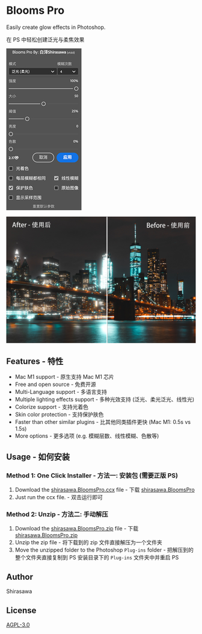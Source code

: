 # Blooms Pro

Easily create glow effects in Photoshop.

在 PS 中轻松创建泛光与柔焦效果

![Screenshot](screenshots/home.jpg)

![Sample](screenshots/sample.jpg)

## Features - 特性

- Mac M1 support - 原生支持 Mac M1 芯片
- Free and open source - 免费开源
- Multi-Language support - 多语言支持
- Multiple lighting effects support - 多种光效支持 (泛光、柔光泛光、线性光)
- Colorize support - 支持光着色
- Skin color protection - 支持保护肤色
- Faster than other similar plugins - 比其他同类插件更快 (Mac M1: 0.5s vs 1.5s)
- More options - 更多选项 (e.g. 模糊层数、线性模糊、色散等)

## Usage - 如何安装

### Method 1: One Click Installer - 方法一: 安装包 **(需要正版 PS)**

1. Download the [shirasawa.BloomsPro.ccx](https://github.com/ShirasawaSama/Blooms-Pro/releases/latest/download/Bshirasawa.BloomsPro.ccx) file - 下载 [shirasawa.BloomsPro](https://github.com/ShirasawaSama/Blooms-Pro/releases/latest/download/shirasawa.BloomsPro.ccx)
2. Just run the ccx file. - 双击运行即可

### Method 2: Unzip - 方法二: 手动解压

1. Download the [shirasawa.BloomsPro.zip](https://github.com/ShirasawaSama/Blooms-Pro/releases/latest/download/shirasawa.BloomsPro.zip) file - 下载 [shirasawa.BloomsPro.zip](https://github.com/ShirasawaSama/Blooms-Pro/releases/latest/download/shirasawa.BloomsPro.zip)
2. Unzip the zip file - 将下载到的 zip 文件直接解压为一个文件夹
3. Move the unzipped folder to the Photoshop `Plug-ins` folder - 把解压到的整个文件夹直接复制到 PS 安装目录下的 `Plug-ins` 文件夹中并重启 PS

## Author

Shirasawa

## License

[AGPL-3.0](LICENSE)
